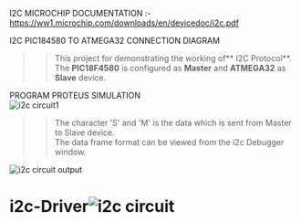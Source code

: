 I2C MICROCHIP DOCUMENTATION :- https://ww1.microchip.com/downloads/en/devicedoc/i2c.pdf  

    
I2C PIC184580 TO ATMEGA32 CONNECTION DIAGRAM

>> This project for demonstrating the working of** I2C Protocol**.  
>> The **PIC18F4580** is configured as **Master** and **ATMEGA32** as **Slave** device.     
  


PROGRAM PROTEUS SIMULATION  
![i2c circuit1](https://github.com/anoopjayaram/i2c-Driver/assets/66719752/5ef41954-c7ad-4430-90dd-103bf8f30669)

>> The character 'S' and 'M' is the data which is sent from Master to Slave device.  
>> The data frame format can be viewed from the i2c Debugger window.
  
![i2c circuit output](https://github.com/anoopjayaram/i2c-Driver/assets/66719752/00af842e-1d04-4658-934a-b1b38588354e)



# i2c-Driver![i2c circuit](https://github.com/anoopjayaram/i2c-Driver/assets/66719752/3e057e47-a58b-4afe-9b9d-6702b7d9d2d0)
